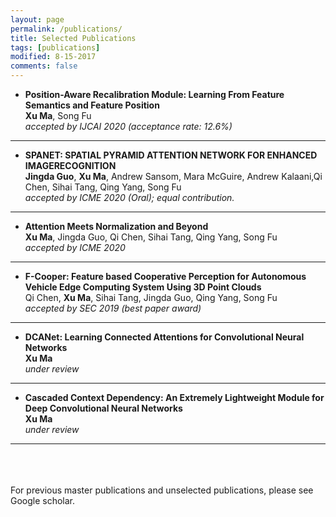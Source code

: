 ```yaml
---
layout: page
permalink: /publications/
title: Selected Publications
tags: [publications]
modified: 8-15-2017
comments: false
---
```



* **Position-Aware Recalibration Module: Learning From Feature Semantics and Feature Position** <br />
  **Xu Ma**, Song Fu <br />
  *accepted by IJCAI 2020 (acceptance rate: 12.6%)*<br />
----

* **SPANET: SPATIAL PYRAMID ATTENTION NETWORK FOR ENHANCED IMAGERECOGNITION** <br />
  **Jingda Guo**, **Xu Ma**, Andrew Sansom, Mara McGuire, Andrew Kalaani,Qi Chen, Sihai Tang, Qing Yang, Song Fu <br />
  *accepted by ICME 2020 (Oral); equal contribution.*<br />
----

* **Attention Meets Normalization and Beyond** <br />
  **Xu Ma**, Jingda Guo, Qi Chen, Sihai Tang, Qing Yang, Song Fu<br />
  *accepted by ICME 2020*<br />
----

* **F-Cooper: Feature based Cooperative Perception for Autonomous Vehicle Edge Computing System Using 3D Point Clouds** <br />
  Qi Chen, **Xu Ma**, Sihai Tang, Jingda Guo, Qing Yang, Song Fu<br />
  *accepted by SEC 2019 (best paper award)*<br />
----

* **DCANet: Learning Connected Attentions for Convolutional Neural Networks** <br />
  **Xu Ma**<br />
  *under review*<br />
----

  
* **Cascaded Context Dependency: An Extremely Lightweight Module for Deep Convolutional Neural Networks** <br />
  **Xu Ma**<br />
  *under review*<br />
----




<br /><br /><br />For previous master publications and unselected publications, please see Google scholar.



